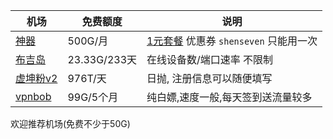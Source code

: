 | 机场                                                      | 免费额度     | 说明                                                         |
| --------------------------------------------------------- | ------------ | ------------------------------------------------------------ |
| [神器](https://v2r.sevens.cf/#/register?code=9D2GQN8o)    | 500G/月      | [1元套餐](https://v2r.sevens.cf/#/plan/1) 优惠券 `shenseven`  只能用一次 |
| [布吉岛](https://v2.bujidao.org/auth/register?code=P5th)  | 23.33G/233天 | 在线设备数/端口速率  不限制                                  |
| [虚坤粉v2](https://www.cxkv2.xyz/auth/register?code=3IVf) | 976T/天      | 日抛, 注册信息可以随便填写                                   |
| [vpnbob](https://vpnbob.com)                              | 99G/5个月    | 纯白嫖,速度一般,每天签到送流量较多                           |



欢迎推荐机场(免费不少于50G)
